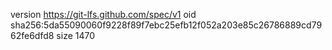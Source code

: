 version https://git-lfs.github.com/spec/v1
oid sha256:5da55090060f9228f89f7ebc25efb12f052a203e85c26786889cd7962fe6dfd8
size 1470
